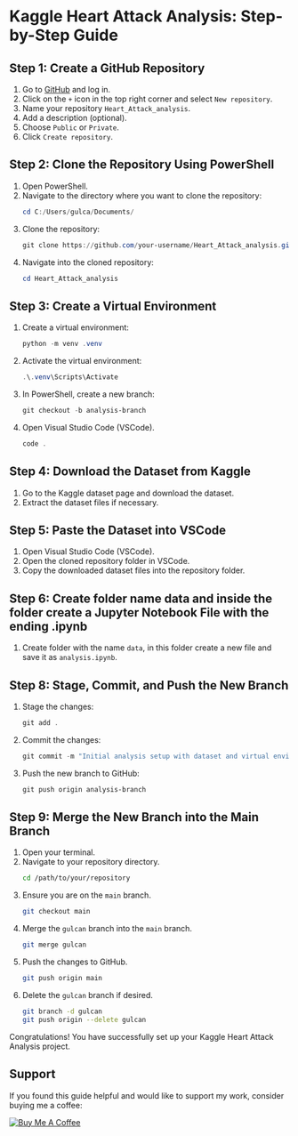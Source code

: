 # Kaggle Heart Attack Analysis: Step-by-Step Guide

## Step 1: Create a GitHub Repository
1. Go to [GitHub](https://github.com) and log in.
2. Click on the `+` icon in the top right corner and select `New repository`.
3. Name your repository `Heart_Attack_analysis`.
4. Add a description (optional).
5. Choose `Public` or `Private`.
6. Click `Create repository`.

## Step 2: Clone the Repository Using PowerShell
1. Open PowerShell.
2. Navigate to the directory where you want to clone the repository:
    ```powershell
    cd C:/Users/gulca/Documents/
    ```
3. Clone the repository:
    ```powershell
    git clone https://github.com/your-username/Heart_Attack_analysis.git
    ```
4. Navigate into the cloned repository:
    ```powershell
    cd Heart_Attack_analysis
    ```

## Step 3: Create a Virtual Environment

1. Create a virtual environment:
    ```powershell
    python -m venv .venv
    ```
2. Activate the virtual environment:
    ```powershell
    .\.venv\Scripts\Activate
    ```

3. In PowerShell, create a new branch:
    ```powershell
    git checkout -b analysis-branch
    ```
4. Open Visual Studio Code (VSCode).
    ```powershell
    code .
    ```

## Step 4: Download the Dataset from Kaggle
1. Go to the Kaggle dataset page and download the dataset.
2. Extract the dataset files if necessary.

## Step 5: Paste the Dataset into VSCode
1. Open Visual Studio Code (VSCode).
2. Open the cloned repository folder in VSCode.
3. Copy the downloaded dataset files into the repository folder.


## Step 6: Create folder name data and inside the folder create a Jupyter Notebook File with the ending .ipynb

1. Create folder with the name `data`, in this folder
create a new file and save it as `analysis.ipynb`.



## Step 8: Stage, Commit, and Push the New Branch
1. Stage the changes:
    ```powershell
    git add .
    ```
2. Commit the changes:
    ```powershell
    git commit -m "Initial analysis setup with dataset and virtual environment"
    ```
3. Push the new branch to GitHub:
    ```powershell
    git push origin analysis-branch
    ```

## Step 9: Merge the New Branch into the Main Branch
1. Open your terminal.
2. Navigate to your repository directory.
    ```sh
    cd /path/to/your/repository
    ```
3. Ensure you are on the `main` branch.
    ```sh
    git checkout main
    ```
4. Merge the `gulcan` branch into the `main` branch.
    ```sh
    git merge gulcan
    ```
5. Push the changes to GitHub.
    ```sh
    git push origin main
    ```
6. Delete the `gulcan` branch if desired.
    ```sh
    git branch -d gulcan
    git push origin --delete gulcan
    ```

Congratulations! You have successfully set up your Kaggle Heart Attack Analysis project.

## Support

If you found this guide helpful and would like to support my work, consider buying me a coffee:

[![Buy Me A Coffee](https://www.buymeacoffee.com/assets/img/custom_images/orange_img.png)](https://www.buymeacoffee.com/gulcan)